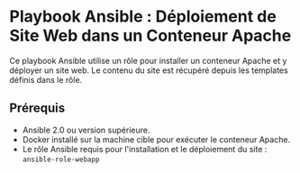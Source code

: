 # Playbook Ansible : Déploiement de Site Web dans un Conteneur Apache

Ce playbook Ansible utilise un rôle pour installer un conteneur Apache et y déployer un site web. Le contenu du site est récupéré depuis les templates définis dans le rôle.

## Prérequis

- Ansible 2.0 ou version supérieure.
- Docker installé sur la machine cible pour exécuter le conteneur Apache.
- Le rôle Ansible requis pour l'installation et le déploiement du site : `ansible-role-webapp`

